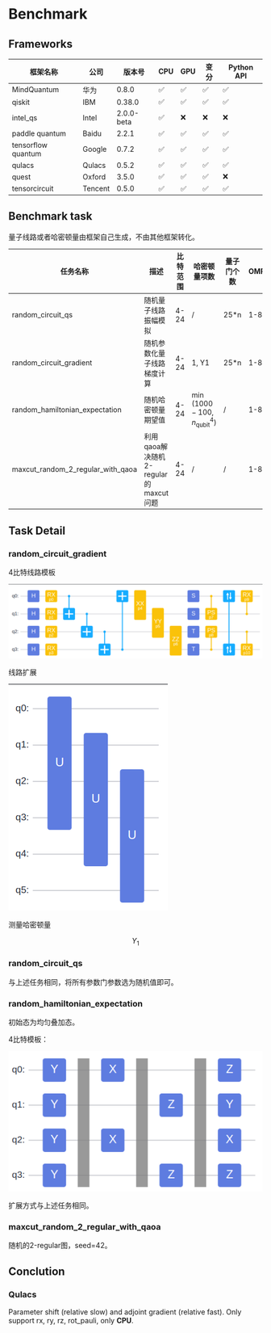 # Benchmark

## Frameworks

|框架名称|公司|版本号|CPU|GPU|变分|Python API|
|-|-|-|-|-|-|-|
|MindQuantum|华为|0.8.0|✅|✅|✅|✅|
|qiskit|IBM|0.38.0|✅|✅|✅|✅|
|intel_qs|Intel|2.0.0-beta|✅|❌|❌|❌|
|paddle quantum|Baidu|2.2.1|✅|✅|✅|✅|
|tensorflow quantum|Google|0.7.2|✅|✅|✅|✅|
|qulacs|Qulacs|0.5.2|✅|✅|✅|✅|
|quest|Oxford|3.5.0|✅|✅|✅|❌|
|tensorcircuit|Tencent|0.5.0|✅|✅|✅|✅|

## Benchmark task

量子线路或者哈密顿量由框架自己生成，不由其他框架转化。

|任务名称|描述|比特范围|哈密顿量项数|量子门个数|OMP|Layer|
|-|-|-|-|-|-|-|
|random_circuit_qs|随机量子线路振幅模拟|4-24|/|25*n|1-8|/|
|random_circuit_gradient|随机参数化量子线路梯度计算|4-24|1, Y1|25*n|1-8|/|
|random_hamiltonian_expectation|随机哈密顿量期望值|4-24|$\min(1000-100, n_\text{qubit}^4)$|/|1-8|/|
|maxcut_random_2_regular_with_qaoa|利用qaoa解决随机2-regular的maxcut问题|4-24|/|/|1-8|1|

## Task Detail

### random_circuit_gradient

4比特线路模板

![random_circuit](./docs/random_circuit_tmp.png)

线路扩展

![random_circuit](./docs/random_circuit_tmp_ext.png)

测量哈密顿量

$$Y_1$$

### random_circuit_qs

与上述任务相同，将所有参数门参数选为随机值即可。

### random_hamiltonian_expectation

初始态为均匀叠加态。

4比特模板：

![ham_temp](./docs/ham_temp.png)

扩展方式与上述任务相同。

### maxcut_random_2_regular_with_qaoa

随机的2-regular图，seed=42。

## Conclution

### Qulacs

Parameter shift (relative slow) and adjoint gradient (relative fast).
Only support rx, ry, rz, rot_pauli, only **CPU**.
